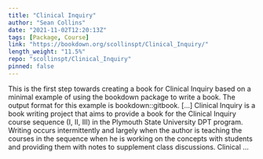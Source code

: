 ```yaml
---
title: "Clinical Inquiry"
author: "Sean Collins"
date: "2021-11-02T12:20:13Z"
tags: [Package, Course]
link: "https://bookdown.org/scollinspt/Clinical_Inquiry/"
length_weight: "11.5%"
repo: "scollinspt/Clinical_Inquiry"
pinned: false
---
```


This is the first step towards creating a book for Clinical Inquiry based on a minimal example of using the bookdown package to write a book. The output format for this example is bookdown::gitbook. [...] Clinical Inquiry is a book writing project that aims to provide a book for the Clinical Inquiry course sequence (I, II, III) in the Plymouth State University DPT program. Writing occurs intermittently and largely when the author is teaching the courses in the sequence when he is working on the concepts with students and providing them with notes to supplement class discussions. Clinical ...
